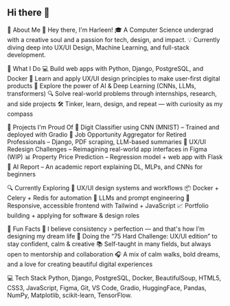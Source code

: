 ## Hi there 👋

💫 About Me
👋 Hey there, I'm Harleen!
🎓 A Computer Science undergrad with a creative soul and a passion for tech, design, and impact.
💡 Currently diving deep into UX/UI Design, Machine Learning, and full-stack development.

🚀 What I Do
💻 Build web apps with Python, Django, PostgreSQL, and Docker
🎨 Learn and apply UX/UI design principles to make user-first digital products
🧠 Explore the power of AI & Deep Learning (CNNs, LLMs, transformers)
🔍 Solve real-world problems through internships, research, and side projects
🛠️ Tinker, learn, design, and repeat — with curiosity as my compass

💼 Projects I'm Proud Of
🧮 Digit Classifier using CNN (MNIST) – Trained and deployed with Gradio
📄 Job Opportunity Aggregator for Retired Professionals – Django, PDF scraping, LLM-based summaries
🎨 UX/UI Redesign Challenges – Reimagining real-world app interfaces in Figma (WIP)
📊 Property Price Prediction – Regression model + web app with Flask
📘 AI Report – An academic report explaining DL, MLPs, and CNNs for beginners

🔍 Currently Exploring
🎯 UX/UI design systems and workflows
📦 Docker + Celery + Redis for automation
🧠 LLMs and prompt engineering
📱 Responsive, accessible frontend with Tailwind + JavaScript
📈 Portfolio building + applying for software & design roles

🌟 Fun Facts
💬 I believe consistency > perfection — and that's how I’m designing my dream life
💪 Doing the “75 Hard Challenge: UX/UI edition” to stay confident, calm & creative
📚 Self-taught in many fields, but always open to mentorship and collaboration
🎧 A mix of calm walks, bold dreams, and a love for creating beautiful digital experiences

💻 Tech Stack
Python, Django, PostgreSQL, Docker, BeautifulSoup,
HTML5, CSS3, JavaScript, Figma,
Git, VS Code, Gradio, HuggingFace,
Pandas, NumPy, Matplotlib, scikit-learn, TensorFlow.


